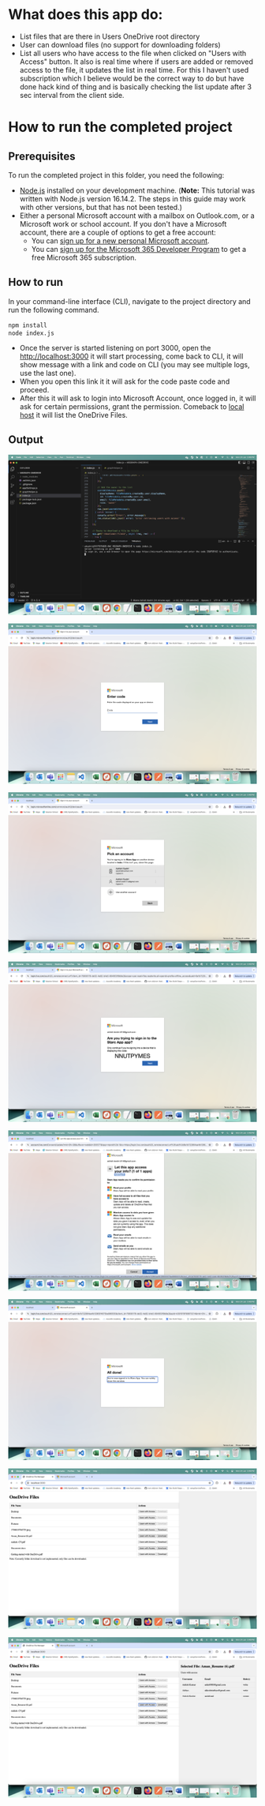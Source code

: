 # What does this app do:
- List files that are there in Users OneDrive root directory
- User can download files (no support for downloading folders)
- List all users who have access to the file when clicked on "Users with Access" button. It also is real time where if users are added or removed access to the file, it updates the list in real time. For this I haven't used subscription which I believe would be the correct way to do but have done hack kind of thing and is basically checking the list update after 3 sec interval from the client side.

# How to run the completed project

## Prerequisites

To run the completed project in this folder, you need the following:

- [Node.js](https://nodejs.org) installed on your development machine. (**Note:** This tutorial was written with Node.js version 16.14.2. The steps in this guide may work with other versions, but that has not been tested.)
- Either a personal Microsoft account with a mailbox on Outlook.com, or a Microsoft work or school account. If you don't have a Microsoft account, there are a couple of options to get a free account:
  - You can [sign up for a new personal Microsoft account](https://signup.live.com/signup?wa=wsignin1.0&rpsnv=12&ct=1454618383&rver=6.4.6456.0&wp=MBI_SSL_SHARED&wreply=https://mail.live.com/default.aspx&id=64855&cbcxt=mai&bk=1454618383&uiflavor=web&uaid=b213a65b4fdc484382b6622b3ecaa547&mkt=E-US&lc=1033&lic=1).
  - You can [sign up for the Microsoft 365 Developer Program](https://developer.microsoft.com/microsoft-365/dev-program) to get a free Microsoft 365 subscription.

## How to run

In your command-line interface (CLI), navigate to the project directory and run the following command.

```Shell
npm install
node index.js
```

- Once the server is started listening on port 3000, open the [http://localhost:3000](http://localhost:3000) it will start processing, come back to CLI, it will show message with a link and code on CLI (you may see multiple logs, use the last one).
- When you open this link it it will ask for the code paste code and proceed.
- After this it will ask to login into Microsoft Account, once logged in, it will ask for certain permissions, grant the permission.
Comeback to [local host](http://localhost:3000) it will list the OneDrive Files.


## Output

![plot](./output/1.png)

![plot](./output/2.png)

![plot](./output/3.png)

![plot](./output/4.png)

![plot](./output/5.png)

![plot](./output/6.png)

![plot](./output/7.png)

![plot](./output/8.png)
